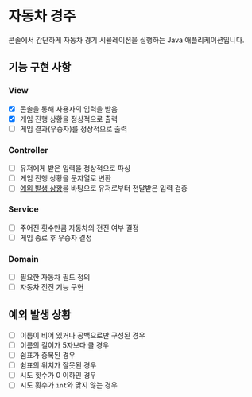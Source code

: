 # 자동차 경주
콘솔에서 간단하게 자동차 경기 시뮬레이션을 실행하는 Java 애플리케이션입니다.

## 기능 구현 사항
### View
- [x] 콘솔을 통해 사용자의 입력을 받음
- [x] 게임 진행 상황을 정상적으로 출력
- [ ] 게임 결과(우승자)를 정상적으로 출력

### Controller
- [ ] 유저에게 받은 입력을 정상적으로 파싱
- [ ] 게임 진행 상황을 문자열로 변환
- [ ] [예외 발생 상황](#예외-발생-상황)을 바탕으로 유저로부터 전달받은 입력 검증

### Service
- [ ] 주어진 횟수만큼 자동차의 전진 여부 결정
- [ ] 게임 종료 후 우승자 결정

### Domain
- [ ] 필요한 자동차 필드 정의
- [ ] 자동차 전진 기능 구현

## 예외 발생 상황
- [ ] 이름이 비어 있거나 공백으로만 구성된 경우
- [ ] 이름의 길이가 5자보다 클 경우
- [ ] 쉼표가 중복된 경우
- [ ] 쉼표의 위치가 잘못된 경우
- [ ] 시도 횟수가 0 이하인 경우
- [ ] 시도 횟수가 `int`와 맞지 않는 경우
